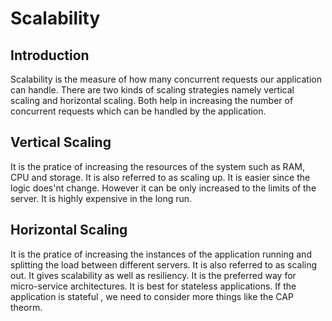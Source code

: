# Scalability

## Introduction
Scalability is the measure of how many concurrent requests our application can handle. There are two kinds of scaling strategies namely vertical scaling and horizontal scaling. Both help in increasing the number of concurrent requests which can be handled by the application.

## Vertical Scaling
It is the pratice of increasing the resources of the system such as RAM, CPU and storage. It is also referred to as scaling up. It is easier since the logic does'nt change. However it can be only increased to the limits of the server. It is highly expensive in the long run.

## Horizontal Scaling
It is the pratice of increasing the instances of the application running and splitting the load between different servers. It is also referred to as scaling out.
It gives scalability as well as resiliency. It is the preferred way for micro-service architectures. It is best for stateless applications. If the application is stateful , we need to consider more things like the CAP theorm.